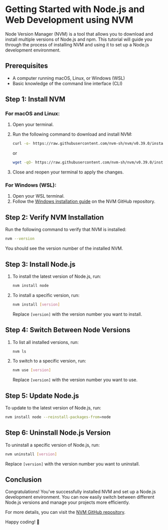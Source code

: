 # Getting Started with Node.js and Web Development using NVM

Node Version Manager (NVM) is a tool that allows you to download and install multiple versions of Node.js and npm. This tutorial will guide you through the process of installing NVM and using it to set up a Node.js development environment.

## Prerequisites

- A computer running macOS, Linux, or Windows (WSL)
- Basic knowledge of the command line interface (CLI)

## Step 1: Install NVM

### For macOS and Linux:

1. Open your terminal.
2. Run the following command to download and install NVM:

    ```bash
    curl -o- https://raw.githubusercontent.com/nvm-sh/nvm/v0.39.0/install.sh | bash
    ```

    or

    ```bash
    wget -qO- https://raw.githubusercontent.com/nvm-sh/nvm/v0.39.0/install.sh | bash
    ```

3. Close and reopen your terminal to apply the changes.

### For Windows (WSL):

1. Open your WSL terminal.
2. Follow the [Windows installation guide](https://github.com/nvm-sh/nvm#installing-and-updating) on the NVM GitHub repository.

## Step 2: Verify NVM Installation

Run the following command to verify that NVM is installed:

```bash
nvm --version
```

You should see the version number of the installed NVM.

## Step 3: Install Node.js

1. To install the latest version of Node.js, run:

    ```bash
    nvm install node
    ```

2. To install a specific version, run:

    ```bash
    nvm install [version]
    ```

    Replace `[version]` with the version number you want to install.

## Step 4: Switch Between Node Versions

1. To list all installed versions, run:

    ```bash
    nvm ls
    ```

2. To switch to a specific version, run:

    ```bash
    nvm use [version]
    ```

    Replace `[version]` with the version number you want to use.

## Step 5: Update Node.js

To update to the latest version of Node.js, run:

```bash
nvm install node --reinstall-packages-from=node
```

## Step 6: Uninstall Node.js Version

To uninstall a specific version of Node.js, run:

```bash
nvm uninstall [version]
```

Replace `[version]` with the version number you want to uninstall.

## Conclusion

Congratulations! You've successfully installed NVM and set up a Node.js development environment. You can now easily switch between different Node.js versions and manage your projects more efficiently.

For more details, you can visit the [NVM GitHub repository](https://github.com/nvm-sh/nvm).

Happy coding! 🎉
